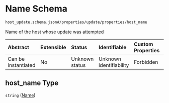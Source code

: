 # Name Schema

```txt
host_update.schema.json#/properties/update/properties/host_name
```

Name of the host whose update was attempted

| Abstract            | Extensible | Status         | Identifiable            | Custom Properties | Additional Properties | Access Restrictions | Defined In                                                                           |
| :------------------ | :--------- | :------------- | :---------------------- | :---------------- | :-------------------- | :------------------ | :----------------------------------------------------------------------------------- |
| Can be instantiated | No         | Unknown status | Unknown identifiability | Forbidden         | Allowed               | none                | [host-update.schema.json*](docs/host-update.schema.json "open original schema") |

## host_name Type

`string` ([Name](host-update-properties-update-data-properties-name.md))
